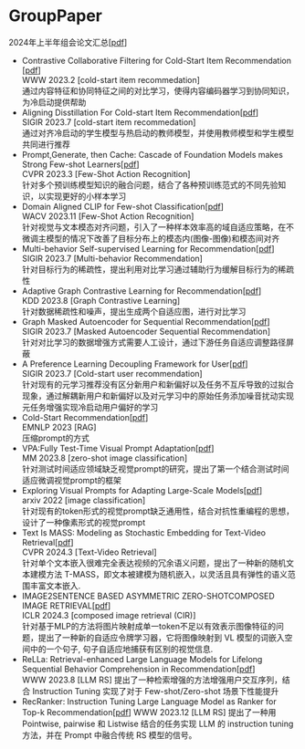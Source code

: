 # GroupPaper
2024年上半年组会论文汇总[[pdf]()]
- Contrastive Collaborative Filtering for Cold-Start Item Recommendation [[pdf](https://arxiv.org/pdf/2302.02151.pdf)]  
  WWW 2023.2 [cold-start item recommedation]  
  通过内容特征和协同特征之间的对比学习，使得内容编码器学习到协同知识，为冷启动提供帮助    
- Aligning Disstillation For Cold-start Item Recommendation[[pdf](https://dl.acm.org/doi/10.1145/3539618.3591732)]  
  SIGIR 2023.7 [cold-start item recommedation]  
  通过对齐冷启动的学生模型与热启动的教师模型，并使用教师模型和学生模型共同进行推荐  
- Prompt,Generate, then Cache: Cascade of Foundation Models makes Strong Few-shot Learners[[pdf](https://arxiv.org/pdf/2303.02151.pdf)]  
  CVPR 2023.3 [Few-Shot Action Recognition]  
  针对多个预训练模型知识的融合问题，结合了各种预训练范式的不同先验知识，以实现更好的小样本学习  
- Domain Aligned CLIP for Few-shot Classification[[pdf](https://arxiv.org/pdf/2311.09191.pdf)]  
  WACV 2023.11 [Few-Shot Action Recognition]  
  针对视觉与文本模态对齐问题，引入了一种样本效率高的域自适应策略，在不微调主模型的情况下改善了目标分布上的模态内(图像-图像)和模态间对齐  
- Multi-behavior Self-supervised Learning for Recommendation[[pdf](https://arxiv.org/pdf/2305.18238.pdf)]  
  SIGIR 2023.7 [Multi-behavior Recommendation]  
  针对目标行为的稀疏性，提出利用对比学习通过辅助行为缓解目标行为的稀疏性  
- Adaptive Graph Contrastive Learning for Recommendation[[pdf](https://arxiv.org/abs/2305.10837.pdf)]  
  KDD 2023.8 [Graph Contrastive Learning]  
  针对数据稀疏性和噪声，提出生成两个自适应图，进行对比学习  
- Graph Masked Autoencoder for Sequential Recommendation[[pdf](https://dl.acm.org/doi/pdf/10.1145/3539618.3591692)]  
  SIGIR 2023.7 [Masked Autoencoder Sequential Recommendation]  
  针对对比学习的数据增强方式需要人工设计，通过下游任务自适应调整路径屏蔽  
- A Preference Learning Decoupling Framework for User[[pdf](https://dl.acm.org/doi/pdf/10.1145/3539618.3591627)]  
  SIGIR 2023.7 [Cold-start user recommendation]  
  针对现有的元学习推荐没有区分新用户和新偏好以及任务不互斥导致的过拟合现象，通过解耦新用户和新偏好以及对元学习中的原始任务添加噪音扰动实现元任务增强实现冷启动用户偏好的学习  
- Cold-Start Recommendation[[pdf](https://arxiv.org/abs/2310.05736)]  
  EMNLP 2023 [RAG]  
  压缩prompt的方式  
- VPA:Fully Test-Time Visual Prompt Adaptation[[pdf](https://arxiv.org/pdf/2309.15251.pdf)]  
  MM 2023.8 [zero-shot image classification]  
  针对测试时间适应领域缺乏视觉prompt的研究，提出了第一个结合测试时间适应微调视觉prompt的框架  
- Exploring Visual Prompts for Adapting Large-Scale Models[[pdf](https://arxiv.org/pdf/2203.17274.pdf)]  
  arxiv 2022 [image classification]  
  针对现有的token形式的视觉prompt缺乏通用性，结合对抗性重编程的思想，设计了一种像素形式的视觉prompt  
- Text Is MASS: Modeling as Stochastic Embedding for Text-Video Retrieval[[pdf](https://arxiv.org/pdf/2403.17998.pdf)]  
  CVPR 2024.3 [Text-Video Retrieval]  
  针对单个文本嵌入很难完全表达视频的冗余语义问题，提出了一种新的随机文本建模方法 T-MASS，即文本被建模为随机嵌入，以灵活且具有弹性的语义范围丰富文本嵌入.  
- IMAGE2SENTENCE BASED ASYMMETRIC ZERO-SHOTCOMPOSED IMAGE RETRIEVAL[[pdf](https://arxiv.org/abs/2403.01431.pdf)]  
  ICLR 2024.3 [composed image retrieval (CIR)]  
  针对基于MLP的方法将图片映射成单一token不足以有效表示图像特征的问题，提出了一种新的自适应令牌学习器，它将图像映射到 VL 模型的词嵌入空间中的一个句子, 句子自适应地捕获有区别的视觉信息.  
- ReLLa: Retrieval-enhanced Large Language Models for Lifelong Sequential Behavior Comprehension in Recommendation[[pdf](https://arxiv.org/pdf/2308.11131.pdf)]  
  WWW 2023.8 [LLM RS]
  提出了一种检索增强的方法增强用户交互序列，结合 Instruction Tuning 实现了对于 Few-shot/Zero-shot 场景下性能提升
- RecRanker: Instruction Tuning Large Language Model as Ranker for Top-k Recommendation[[pdf](https://arxiv.org/pdf/2312.16018v2.pdf)]
  WWW 2023.12 [LLM RS]
  提出了一种用 Pointwise, pairwise 和 Listwise 结合的任务实现 LLM 的 instruction tuning 方法，并在 Prompt 中融合传统 RS 模型的信号。
